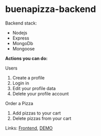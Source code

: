# buenapizza-backend

Backend stack:
<ul>
<li>Nodejs</li>
<li>Express</li>
<li>MongoDb</li>
<li>Mongoose</li>
</ul>

<b>Actions you can do:</b>

Users
<ol>
<li>Create a profile</li>
<li>Login in</li>
<li>Edit your profile data</li>
<li>Delete your profile account</li>
</ol>

Order a Pizza
<ol>
<li>Add pizzas to your cart</li>
<li>Delete pizzas from your cart</li>
</ol>

Links: [Frontend](https://github.com/Patriosx/buenapizza-frontend), [DEMO](https://buenapizza.netlify.app/)
